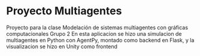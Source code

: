 # Proyecto Multiagentes
Proyecto para la clase Modelación de sistemas multiagentes con gráficas computacionales Grupo 2
En esta aplicacion se hizo una simulacion de multiagentes en Python con AgentPy, montado como backend en Flask, y la visualizacion se hizo en Unity como frontend
